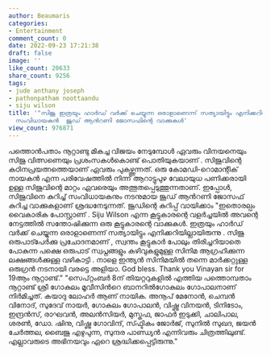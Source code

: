 ```yaml
---
author: Beaumaris
categories:
- Entertainment
comment_count: 0
date: 2022-09-23 17:21:38
draft: false
image: ''
like_count: 20633
share_count: 9256
tags:
- jude anthany joseph
- pathonpatham noottaandu
- siju wilson
title: '"സിജു ഇത്രയും ഹാർഡ് വർക്ക് ചെയ്യുന്ന ഒരാളാണെന്ന് സത്യായിട്ടും എനിക്കറിയില്ലായിരുന്നു",
  സംവിധായകൻ  ജൂഡ് ആന്‍റണി ജോസഫിന്റെ വാക്കുകൾ'
view_count: 976871
---
```


പത്തൊൻപതാം നൂറ്റാണ്ടു മികച്ച വിജയം നേടുമ്പോൾ ഏവരും വിനയനെയും സിജു വിത്സണെയും പ്രശംസകൾകൊണ്ട് പൊതിയുകയാണ് . സിജുവിന്റെ കഠിനപ്രയത്നത്തെയാണ് ഏവരും പുകഴ്ത്തുന്നത്. ഒരു കോമഡി-റൊമാന്റിക് നായകൻ എന്ന പരിവേഷത്തിൽ നിന്ന് ആറാട്ടുപുഴ വേലായുധ പണിക്കരായി ഉള്ള സിജുവിന്റെ മാറ്റം ഏവരെയും അത്ഭുതപ്പെടുത്തുന്നതാണ്. ഇപ്പോൾ, സിജുവിനെ കുറിച്ച് സംവിധായകനും നടനുമായ ജൂഡ് ആന്‍റണി ജോസഫ് കുറിച്ച വാക്കുകളാണ് ശ്രദ്ധനേടുന്നത്. ജൂഡിന്റെ കുറിപ്പ് വായിക്കാം "ഇതൊരല്പം വൈകാരിക പോസ്റ്റാണ് . Siju Wilson എന്ന കൂട്ടുകാരന്റെ വളർച്ചയിൽ അവന്റെ നേട്ടത്തിൽ സന്തോഷിക്കുന്ന ഒരു കൂട്ടുകാരന്റെ വാക്കുകൾ. ഇത്രയും ഹാർഡ് വർക്ക് ചെയ്യുന്ന ഒരാളാണെന്ന് സത്യായിട്ടും എനിക്കറിയില്ലായിരുന്നു . സിജു ഒരുപാട്പേർക്കു പ്രചോദനമാണ് , സ്വന്തം കൂട്ടുകാർ പോലും തിരിച്ചറിയാതെ പോകുന്ന പക്ഷെ ഒരുപാട് സ്വപ്നങ്ങളും കഴിവുകളുമുള്ള സിനിമ ആഗ്രഹിക്കുന്ന ലക്ഷങ്ങൾക്കുള്ള വഴികാട്ടി . നാളെ ഇന്ത്യൻ സിനിമയിൽ തന്നെ മാർക്കറ്റുള്ള ഒരുഗ്രൻ നടനായി വരട്ടെ അളിയാ. God bless. Thank you Vinayan sir for 19ആം നൂറ്റാണ്ട്." "സെപ്റ്റംബർ 8ന് തിയറ്ററുകളില്‍ എത്തിയ പത്തൊമ്പതാം നൂറ്റാണ്ട് ശ്രീ ​ഗോകുലം മൂവീസിന്‍റെ ബാനറില്‍ ​ഗോകുലം ​ഗോപാലനാണ് നിര്‍മിച്ചത്. കയാദു ലോഹർ ആണ് നായിക. അനൂപ് മേനോൻ, ചെമ്പൻ വിനോദ്, സുദേവ് നായർ, ഗോകുലം ഗോപാലൻ, വിഷ്ണു വിനയൻ, ടിനിടോം, ഇന്ദ്രൻസ്, രാഘവൻ, അലൻസിയർ, മുസ്തഫ, ജാഫർ ഇടുക്കി, ചാലിപാല, ശരൺ, ഡോ. ഷിനു, വിഷ്ണു ഗോവിന്ദ്, സ്ഫ്ടികം ജോർജ്, സുനിൽ സുഖദ, ജയൻ ചേർത്തല, ബൈജു എഴുപുന്ന, സുന്ദര പാണ്ഡ്യൻ എന്നിവരും ചിത്രത്തിലുണ്ട്. എല്ലാവരുടെ അഭിനയവും ഏറെ ശ്രദ്ധിക്കപ്പെട്ടിരുന്നു."  &nbsp;